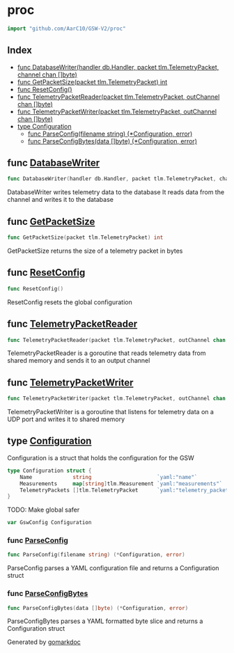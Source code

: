 <!-- Code generated by gomarkdoc. DO NOT EDIT -->

# proc

```go
import "github.com/AarC10/GSW-V2/proc"
```

## Index

- [func DatabaseWriter\(handler db.Handler, packet tlm.TelemetryPacket, channel chan \[\]byte\)](<#DatabaseWriter>)
- [func GetPacketSize\(packet tlm.TelemetryPacket\) int](<#GetPacketSize>)
- [func ResetConfig\(\)](<#ResetConfig>)
- [func TelemetryPacketReader\(packet tlm.TelemetryPacket, outChannel chan \[\]byte\)](<#TelemetryPacketReader>)
- [func TelemetryPacketWriter\(packet tlm.TelemetryPacket, outChannel chan \[\]byte\)](<#TelemetryPacketWriter>)
- [type Configuration](<#Configuration>)
  - [func ParseConfig\(filename string\) \(\*Configuration, error\)](<#ParseConfig>)
  - [func ParseConfigBytes\(data \[\]byte\) \(\*Configuration, error\)](<#ParseConfigBytes>)


<a name="DatabaseWriter"></a>
## func [DatabaseWriter](<https://github.com/RIT-Launch-Initiative/GSW/blob/main/proc/db_write.go#L12>)

```go
func DatabaseWriter(handler db.Handler, packet tlm.TelemetryPacket, channel chan []byte)
```

DatabaseWriter writes telemetry data to the database It reads data from the channel and writes it to the database

<a name="GetPacketSize"></a>
## func [GetPacketSize](<https://github.com/RIT-Launch-Initiative/GSW/blob/main/proc/vcm.go#L70>)

```go
func GetPacketSize(packet tlm.TelemetryPacket) int
```

GetPacketSize returns the size of a telemetry packet in bytes

<a name="ResetConfig"></a>
## func [ResetConfig](<https://github.com/RIT-Launch-Initiative/GSW/blob/main/proc/vcm.go#L21>)

```go
func ResetConfig()
```

ResetConfig resets the global configuration

<a name="TelemetryPacketReader"></a>
## func [TelemetryPacketReader](<https://github.com/RIT-Launch-Initiative/GSW/blob/main/proc/decom.go#L81>)

```go
func TelemetryPacketReader(packet tlm.TelemetryPacket, outChannel chan []byte)
```

TelemetryPacketReader is a goroutine that reads telemetry data from shared memory and sends it to an output channel

<a name="TelemetryPacketWriter"></a>
## func [TelemetryPacketWriter](<https://github.com/RIT-Launch-Initiative/GSW/blob/main/proc/decom.go#L24>)

```go
func TelemetryPacketWriter(packet tlm.TelemetryPacket, outChannel chan []byte)
```

TelemetryPacketWriter is a goroutine that listens for telemetry data on a UDP port and writes it to shared memory

<a name="Configuration"></a>
## type [Configuration](<https://github.com/RIT-Launch-Initiative/GSW/blob/main/proc/vcm.go#L11-L15>)

Configuration is a struct that holds the configuration for the GSW

```go
type Configuration struct {
    Name             string                     `yaml:"name"`              // Name of the configuration
    Measurements     map[string]tlm.Measurement `yaml:"measurements"`      // Map of measurements
    TelemetryPackets []tlm.TelemetryPacket      `yaml:"telemetry_packets"` // List of telemetry packets
}
```

<a name="GswConfig"></a>TODO: Make global safer

```go
var GswConfig Configuration
```

<a name="ParseConfig"></a>
### func [ParseConfig](<https://github.com/RIT-Launch-Initiative/GSW/blob/main/proc/vcm.go#L26>)

```go
func ParseConfig(filename string) (*Configuration, error)
```

ParseConfig parses a YAML configuration file and returns a Configuration struct

<a name="ParseConfigBytes"></a>
### func [ParseConfigBytes](<https://github.com/RIT-Launch-Initiative/GSW/blob/main/proc/vcm.go#L35>)

```go
func ParseConfigBytes(data []byte) (*Configuration, error)
```

ParseConfigBytes parses a YAML formatted byte slice and returns a Configuration struct

Generated by [gomarkdoc](<https://github.com/princjef/gomarkdoc>)
